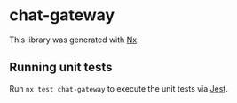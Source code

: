 # chat-gateway

This library was generated with [Nx](https://nx.dev).

## Running unit tests

Run `nx test chat-gateway` to execute the unit tests via [Jest](https://jestjs.io).
